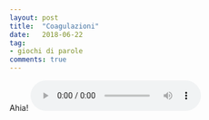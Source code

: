 ```yaml
---
layout: post
title:  "Coagulazioni"
date:   2018-06-22
tag:
- giochi di parole
comments: true
---
```


Ahia!
<audio src="/assets/2018-06-22/coagulazioni.mp3" controls preload></audio>

